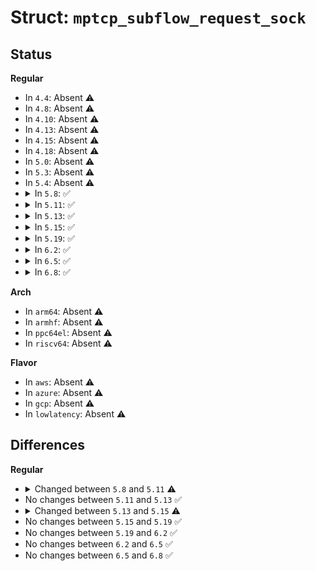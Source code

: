 # Struct: <code>mptcp_subflow_request_sock</code>

## Status
<b>Regular</b>
<ul>
<li>
In <code>4.4</code>: Absent ⚠️
</li>
<li>
In <code>4.8</code>: Absent ⚠️
</li>
<li>
In <code>4.10</code>: Absent ⚠️
</li>
<li>
In <code>4.13</code>: Absent ⚠️
</li>
<li>
In <code>4.15</code>: Absent ⚠️
</li>
<li>
In <code>4.18</code>: Absent ⚠️
</li>
<li>
In <code>5.0</code>: Absent ⚠️
</li>
<li>
In <code>5.3</code>: Absent ⚠️
</li>
<li>
In <code>5.4</code>: Absent ⚠️
</li>
<li>
<details>
<summary>In <code>5.8</code>: ✅</summary>

```c
struct mptcp_subflow_request_sock {
    struct tcp_request_sock sk;
    u16 mp_capable;
    u16 mp_join;
    u16 backup;
    u8 local_id;
    u8 remote_id;
    u64 local_key;
    u64 idsn;
    u32 token;
    u32 ssn_offset;
    u64 thmac;
    u32 local_nonce;
    u32 remote_nonce;
    struct mptcp_sock *msk;
};
```
</details>
</li>
<li>
<details>
<summary>In <code>5.11</code>: ✅</summary>

```c
struct mptcp_subflow_request_sock {
    struct tcp_request_sock sk;
    u16 mp_capable;
    u16 mp_join;
    u16 backup;
    u8 local_id;
    u8 remote_id;
    u64 local_key;
    u64 idsn;
    u32 token;
    u32 ssn_offset;
    u64 thmac;
    u32 local_nonce;
    u32 remote_nonce;
    struct mptcp_sock *msk;
    struct hlist_nulls_node token_node;
};
```
</details>
</li>
<li>
<details>
<summary>In <code>5.13</code>: ✅</summary>

```c
struct mptcp_subflow_request_sock {
    struct tcp_request_sock sk;
    u16 mp_capable;
    u16 mp_join;
    u16 backup;
    u8 local_id;
    u8 remote_id;
    u64 local_key;
    u64 idsn;
    u32 token;
    u32 ssn_offset;
    u64 thmac;
    u32 local_nonce;
    u32 remote_nonce;
    struct mptcp_sock *msk;
    struct hlist_nulls_node token_node;
};
```
</details>
</li>
<li>
<details>
<summary>In <code>5.15</code>: ✅</summary>

```c
struct mptcp_subflow_request_sock {
    struct tcp_request_sock sk;
    u16 mp_capable;
    u16 mp_join;
    u16 backup;
    u16 csum_reqd;
    u16 allow_join_id0;
    u8 local_id;
    u8 remote_id;
    u64 local_key;
    u64 idsn;
    u32 token;
    u32 ssn_offset;
    u64 thmac;
    u32 local_nonce;
    u32 remote_nonce;
    struct mptcp_sock *msk;
    struct hlist_nulls_node token_node;
};
```
</details>
</li>
<li>
<details>
<summary>In <code>5.19</code>: ✅</summary>

```c
struct mptcp_subflow_request_sock {
    struct tcp_request_sock sk;
    u16 mp_capable;
    u16 mp_join;
    u16 backup;
    u16 csum_reqd;
    u16 allow_join_id0;
    u8 local_id;
    u8 remote_id;
    u64 local_key;
    u64 idsn;
    u32 token;
    u32 ssn_offset;
    u64 thmac;
    u32 local_nonce;
    u32 remote_nonce;
    struct mptcp_sock *msk;
    struct hlist_nulls_node token_node;
};
```
</details>
</li>
<li>
<details>
<summary>In <code>6.2</code>: ✅</summary>

```c
struct mptcp_subflow_request_sock {
    struct tcp_request_sock sk;
    u16 mp_capable;
    u16 mp_join;
    u16 backup;
    u16 csum_reqd;
    u16 allow_join_id0;
    u8 local_id;
    u8 remote_id;
    u64 local_key;
    u64 idsn;
    u32 token;
    u32 ssn_offset;
    u64 thmac;
    u32 local_nonce;
    u32 remote_nonce;
    struct mptcp_sock *msk;
    struct hlist_nulls_node token_node;
};
```
</details>
</li>
<li>
<details>
<summary>In <code>6.5</code>: ✅</summary>

```c
struct mptcp_subflow_request_sock {
    struct tcp_request_sock sk;
    u16 mp_capable;
    u16 mp_join;
    u16 backup;
    u16 csum_reqd;
    u16 allow_join_id0;
    u8 local_id;
    u8 remote_id;
    u64 local_key;
    u64 idsn;
    u32 token;
    u32 ssn_offset;
    u64 thmac;
    u32 local_nonce;
    u32 remote_nonce;
    struct mptcp_sock *msk;
    struct hlist_nulls_node token_node;
};
```
</details>
</li>
<li>
<details>
<summary>In <code>6.8</code>: ✅</summary>

```c
struct mptcp_subflow_request_sock {
    struct tcp_request_sock sk;
    u16 mp_capable;
    u16 mp_join;
    u16 backup;
    u16 csum_reqd;
    u16 allow_join_id0;
    u8 local_id;
    u8 remote_id;
    u64 local_key;
    u64 idsn;
    u32 token;
    u32 ssn_offset;
    u64 thmac;
    u32 local_nonce;
    u32 remote_nonce;
    struct mptcp_sock *msk;
    struct hlist_nulls_node token_node;
};
```
</details>
</li>
</ul>
<b>Arch</b>
<ul>
<li>
In <code>arm64</code>: Absent ⚠️
</li>
<li>
In <code>armhf</code>: Absent ⚠️
</li>
<li>
In <code>ppc64el</code>: Absent ⚠️
</li>
<li>
In <code>riscv64</code>: Absent ⚠️
</li>
</ul>
<b>Flavor</b>
<ul>
<li>
In <code>aws</code>: Absent ⚠️
</li>
<li>
In <code>azure</code>: Absent ⚠️
</li>
<li>
In <code>gcp</code>: Absent ⚠️
</li>
<li>
In <code>lowlatency</code>: Absent ⚠️
</li>
</ul>

## Differences
<b>Regular</b>
<ul>
<li>
<details>
<summary>Changed between <code>5.8</code> and <code>5.11</code> ⚠️</summary>
<ul>
<li>
<b>Field added. </b>
<code>struct hlist_nulls_node token_node</code>
</li>
</ul>
</details>
</li>
<li>
No changes between <code>5.11</code> and <code>5.13</code> ✅
</li>
<li>
<details>
<summary>Changed between <code>5.13</code> and <code>5.15</code> ⚠️</summary>
<ul>
<li>
<b>Field added. </b>
<code>u16 csum_reqd</code>
</li>
<li>
<b>Field added. </b>
<code>u16 allow_join_id0</code>
</li>
</ul>
</details>
</li>
<li>
No changes between <code>5.15</code> and <code>5.19</code> ✅
</li>
<li>
No changes between <code>5.19</code> and <code>6.2</code> ✅
</li>
<li>
No changes between <code>6.2</code> and <code>6.5</code> ✅
</li>
<li>
No changes between <code>6.5</code> and <code>6.8</code> ✅
</li>
</ul>
